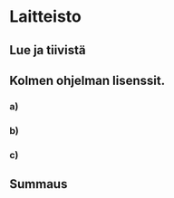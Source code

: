 # Laitteisto






## Lue ja tiivistä

## Kolmen ohjelman lisenssit.

### a)


### b)

### c)

## Summaus
